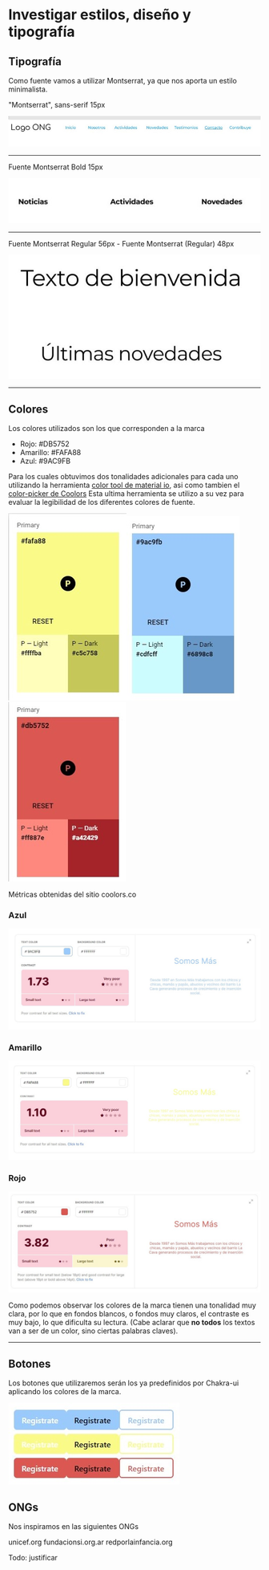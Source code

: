 # Investigar estilos, diseño y tipografía

## Tipografía

Como fuente vamos a utilizar Montserrat, ya que nos aporta un estilo minimalista.

"Montserrat", sans-serif 15px

![monstserrat](/images/nav2.jpg)

---

Fuente Montserrat Bold 15px

![bold-motserrat](/images/bold2.jpg)

---

Fuente Montserrat Regular 56px - Fuente Montserrat (Regular) 48px

![regular-montserrat](/images/hero2.jpg)

---

## Colores

Los colores utilizados son los que corresponden a la marca

+ Rojo: #DB5752
+ Amarillo: #FAFA88
+ Azul: #9AC9FB

Para los cuales obtuvimos dos tonalidades adicionales para cada uno utilizando la herramienta [color tool de material io](https://material.io/resources/color/), asi como tambien el [color-picker de Coolors](https://coolors.co/contrast-checker) Esta ultima herramienta se utilizo a su vez para evaluar la legibilidad de los diferentes colores de fuente.

![y](/images/y.jpg)![b](/images/b.jpg)![r](/images/r.jpg)

Métricas obtenidas del sitio coolors.co

### Azul

![contrasteA](/images/contrast2.jpg)

### Amarillo

![contrasteY](/images/contrastY.jpg)

### Rojo

![contrasteR](/images/contrastR.jpg)

Como podemos observar los colores de la marca tienen una tonalidad muy clara, por lo que en fondos blancos, o fondos muy claros, el contraste es muy bajo, lo que dificulta su lectura. (Cabe aclarar que **no todos** los textos van a ser de un color, sino ciertas palabras claves).

---

## Botones

Los botones que utilizaremos serán los ya predefinidos por Chakra-ui aplicando los colores de la marca.

![buttons](/images/buttons.jpg)

## ONGs

Nos inspiramos en las siguientes ONGs

unicef.org
fundacionsi.org.ar
redporlainfancia.org

Todo: justificar

<!-- #418BCC Header -->
<!-- #398BE1 Titulos -->
<!-- #9AC9FB Background -->
<!-- Botones: logo, hover: #39 -->